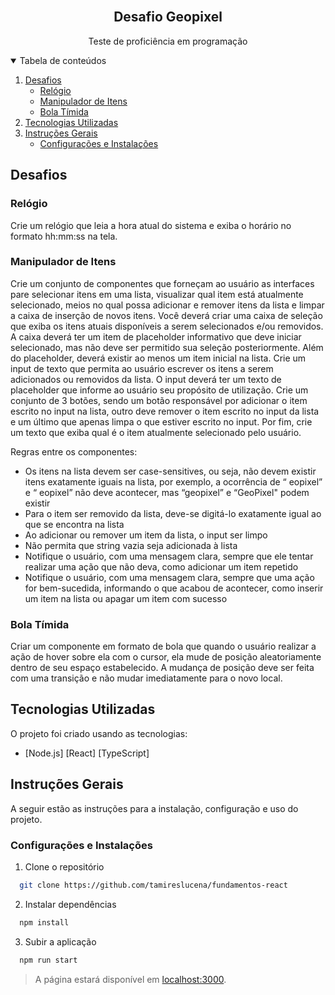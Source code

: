 <br />
<p align="center">
  <h2 align="center">Desafio Geopixel</h2>

  <p align="center">
    Teste de proficiência em programação
    <br />
  </p>
</p>

<details open="open">
  <summary>Tabela de conteúdos</summary>
  <ol>
    <li>
      <a href="#desafios">Desafios</a>
      <ul>
        <li><a href="#relógio">Relógio</a></li>
      </ul>
      <ul>
        <li><a href="#manipulador-de-itens">Manipulador de Itens</a></li>
      </ul>
      <ul>
        <li><a href="#bola-tímida">Bola Tímida</a></li>
      </ul>
    </li>
    <li>
      <a href="#tecnologias-utilizadas">Tecnologias Utilizadas</a>
    </li>
    <li>
      <a href="#instruções-gerais">Instruções Gerais</a>
      <ul>
        <li><a href="#configurações-e-instalações">Configurações e Instalações</a></li>
      </ul>
    </li>
   
  </ol>
</details>

## Desafios

### Relógio

Crie um relógio que leia a hora atual do sistema e exiba o horário no formato hh:mm:ss na tela.

### Manipulador de Itens

Crie um conjunto de componentes que forneçam ao usuário as interfaces pare selecionar itens em uma
lista, visualizar qual item está atualmente selecionado, meios no qual possa adicionar e remover itens da
lista e limpar a caixa de inserção de novos itens.
Você deverá criar uma caixa de seleção que exiba os itens atuais disponíveis a serem selecionados e/ou
removidos. A caixa deverá ter um item de placeholder informativo que deve iniciar selecionado, mas não
deve ser permitido sua seleção posteriormente. Além do placeholder, deverá existir ao menos um item
inicial na lista.
Crie um input de texto que permita ao usuário escrever os itens a serem adicionados ou removidos da
lista. O input deverá ter um texto de placeholder que informe ao usuário seu propósito de utilização.
Crie um conjunto de 3 botões, sendo um botão responsável por adicionar o item escrito no input na lista,
outro deve remover o item escrito no input da lista e um último que apenas limpa o que estiver escrito
no input.
Por fim, crie um texto que exiba qual é o item atualmente selecionado pelo usuário.

Regras entre os componentes:

- Os itens na lista devem ser case-sensitives, ou seja, não devem existir itens exatamente iguais na
  lista, por exemplo, a ocorrência de “ eopixel” e “ eopixel” não deve acontecer, mas “geopixel” e
  “GeoPixel" podem existir
- Para o item ser removido da lista, deve-se digitá-lo exatamente igual ao que se encontra na lista
- Ao adicionar ou remover um item da lista, o input ser limpo
- Não permita que string vazia seja adicionada à lista
- Notifique o usuário, com uma mensagem clara, sempre que ele tentar realizar uma ação que não
  deva, como adicionar um item repetido
- Notifique o usuário, com uma mensagem clara, sempre que uma ação for bem-sucedida,
  informando o que acabou de acontecer, como inserir um item na lista ou apagar um item com
  sucesso

### Bola Tímida

Criar um componente em formato de bola que quando o usuário realizar a ação de hover sobre ela com
o cursor, ela mude de posição aleatoriamente dentro de seu espaço estabelecido.
A mudança de posição deve ser feita com uma transição e não mudar imediatamente para o novo local.

## Tecnologias Utilizadas

O projeto foi criado usando as tecnologias:

- [Node.js] [React] [TypeScript]

<!-- GETTING STARTED -->

## Instruções Gerais

A seguir estão as instruções para a instalação, configuração e uso do projeto.

### Configurações e Instalações

1. Clone o repositório

```sh
  git clone https://github.com/tamireslucena/fundamentos-react
```

2. Instalar dependências

```sh
  npm install
```

3. Subir a aplicação

```sh
  npm run start
```

> A página estará disponível em <a href="localhost:3000">localhost:3000</a>.
